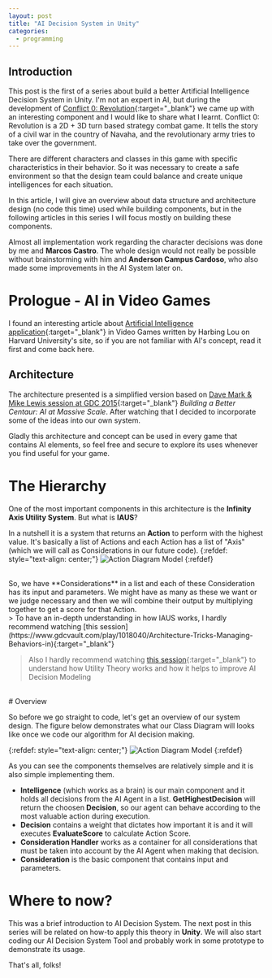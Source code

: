 ```yaml
---
layout: post
title: "AI Decision System in Unity"
categories:
  - programming
---
```


## Introduction

This post is the first of a series about build a better Artificial Intelligence Decision System in Unity. I'm not an expert in AI, but during the development of [Conflict 0: Revolution](http://www.vhasselmann.me/games/revolution){:target="_blank"} we came up with an interesting component and I would like to share what I learnt. Conflict 0: Revolution is a 2D + 3D turn based strategy combat game. It tells the story of a civil war in the country of Navaha, and the revolutionary army tries to take over the government.

There are different characters and classes in this game with specific characteristics in their behavior. So it was necessary to create a safe environment so that the design team could balance and create unique intelligences for each situation.

In this article, I will give an overview about data structure and architecture design (no code this time) used while building components, but in the following articles in this series I will focus mostly on building these components.

Almost all implementation work regarding the character decisions was done by me and **Marcos Castro**. The whole design would not really be possible without brainstorming with him and **Anderson Campus Cardoso**, who also made some improvements in the AI System later on.

# Prologue - AI in Video Games

I found an interesting article about [Artificial Intelligence application](http://sitn.hms.harvard.edu/flash/2017/ai-video-games-toward-intelligent-game/){:target="_blank"} in Video Games written by Harbing Lou on Harvard University's site, so if you are not familiar with AI's concept, read it first and come back here.

## Architecture

The architecture presented is a simplified version based on [Dave Mark & Mike Lewis session at GDC 2015](https://www.gdcvault.com/play/1021848/Building-a-Better-Centaur-AI){:target="_blank"} *Building a Better Centaur: AI at Massive Scale*. After watching that I decided to incorporate some of the ideas into our own system.

Gladly this architecture and concept can be used in every game that contains AI elements, so feel free and secure to explore its uses whenever you find useful for your game.

# The Hierarchy

One of the most important components in this architecture is the **Infinity Axis Utility System**. But what is **IAUS**?

In a nutshell it is a system that returns an **Action** to perform with the highest value. It's basically a list of Actions and each Action has a list of "Axis" (which we will call as Considerations in our future code).
{:refdef: style="text-align: center;"}
![Action Diagram Model]({{site.baseurl}}/img/aiseries/AIAction.png)
{:refdef}

<br />
So, we have **Considerations** in a list and each of these Consideration has its input and parameters. We might have as many as these we want or we judge necessary and then we will combine their output by multiplying together to get a score for that Action.

<br />
> To have an in-depth understanding in how IAUS works, I hardly recommend watching [this session](https://www.gdcvault.com/play/1018040/Architecture-Tricks-Managing-Behaviors-in){:target="_blank"}

> Also I hardly recommend watching [this session](https://www.gdcvault.com/play/1012410/Improving-AI-Decision-Modeling-Through){:target="_blank"} to understand how Utility Theory works and how it helps to improve AI Decision Modeling

<br />
# Overview

So before we go straight to code, let's get an overview of our system design. The figure below demonstrates what our Class Diagram will looks like once we code our algorithm for AI decision making.

{:refdef: style="text-align: center;"}
![Action Diagram Model]({{site.baseurl}}/img/aiseries/ClassDiagram.png)
{:refdef}

As you can see the components themselves are relatively simple and it is also simple implementing them.

- **Intelligence** (which works as a brain) is our main component and it holds all decisions from the AI Agent in a list. **GetHighestDecision** will return the choosen **Decision**, so our agent can behave according to the most valuable action during execution.
- **Decision** contains a weight that dictates how important it is and it will executes **EvaluateScore** to calculate Action Score.
- **Consideration Handler** works as a container for all considerations that must be taken into account by the AI Agent when making that decision.
- **Consideration** is the basic component that contains input and parameters.

# Where to now?

This was a brief introduction to AI Decision System. The next post in this series will be related on how-to apply this theory in **Unity**. We will also start coding our AI Decision System Tool and probably work in some prototype to demonstrate its usage.

That's all, folks!
